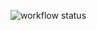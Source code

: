 ![workflow status](https://github.com/asd7005201/asd7005201.github.io/actions/workflows/deploy.yml/badge.svg) 
